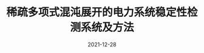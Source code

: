 ---
title: "稀疏多项式混沌展开的电力系统稳定性检测系统及方法"
date: 2021-12-28
permalink: /patents/2021-12-28-ZL201910665380.3/
owner: "严正, 陈嘉梁, <b>徐潇源</b>, 唐俊刺, 李铁, 苏安龙, 陈晓东, 姜枫, 李典阳, 曾辉, 孙文涛, 张宇时, 许小鹏, 李学斌, 冯占稳"
organization: "上海交通大学, 国网辽宁省电力有限公司, 国网辽宁省电力有限公司电力科学研究院, 国家电网有限公司"
number: "ZL201910665380.3"
patent_link: "https://kns.cnki.net/kcms/detail/detail.aspx?dbcode=SCPD&dbname=SCPD202102&filename=CN110456188B&uniplatform=NZKPT&v=goqt5A_ZLwJkzf3Sq9Vna9YBv0nYnbERgnH7bakJvuaHsHqSKdk7qKbCt7Dg7rhd"
---